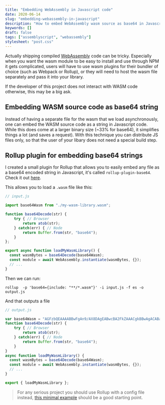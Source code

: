 ```yaml
---
title: "Embedding WebAssembly in Javascript code"
date: 2020-06-14
slug: "embedding-webassembly-in-javascript"
description: "How to embed WebAssembly wasm source as base64 in Javascript."
keywords: []
draft: false
tags: ["assemblyscript", "webassembly"]
stylesheet: "post.css"
---
```


Actually shipping compiled [WebAssembly](https://webassembly.org/) code can be tricky. Especially when you want the wasm module to be easy to install and use through NPM it gets complicated, users will have to use wasm  plugins for their bundler of choice (such as Webpack or Rollup), or they will need to host the wasm file separately and pass it into your library.

If the developer of this project does not interact with WASM code otherwise, this may be a big ask.

## Embedding WASM source code as base64 string

Instead of having a separate file for the wasm that we load asynchronously, one can embed the WASM source code as a string in Javascript code. While this does come at a larger binary size (~33% for base64), it simplifies things a lot (and saves a request). With this technique you can distribute JS files only, so that the user of your libary does not need a special build step.


## Rollup plugin for embedding base64 strings

I created a small plugin for Rollup that allows you to easily embed any file as a base64 encoded string in Javascript, it's called `rollup-plugin-base64`. Check it out [here](https://github.com/gzuidhof/rollup-plugin-base64).

This allows you to load a `.wasm` file like this:

```javascript
// input.js

import base64Wasm from "./my-wasm-library.wasm";

function base64Decode(str) {
    try { // Browser
        return atob(str);
    } catch(err) { // Node
        return Buffer.from(str, "base64");
    }
};

export async function loadMyWasmLibrary() {
  const wasmBytes = base64Decode(base64Wasm);
  const module = await WebAssembly.instantiate(wasmBytes, {});
  // ...
}
```

Then we can run:
```
rollup  -p 'base64={include: "**/*.wasm"}' -i input.js -f es -o output.js
```
And that outputs a file 
```javascript
// output.js

var base64Wasm = "AGFzbQEAAAABBwFgAn9/AX8DAgEABwcBA2FkZAAACgkBBwAgACABags=";
function base64Decode(str) {
    try { // Browser
        return atob(str);
    } catch(err) { // Node
        return Buffer.from(str, "base64");
    }
}
async function loadMyWasmLibrary() {
  const wasmBytes = base64Decode(base64Wasm);
  const module = await WebAssembly.instantiate(wasmBytes, {});
  // ...
}

export { loadMyWasmLibrary };
```

> For any serious project you should use Rollup with a config file instead, [this minimal example](https://github.com/gzuidhof/rollup-plugin-base64/tree/master/examples/add) should be a good starting point.
